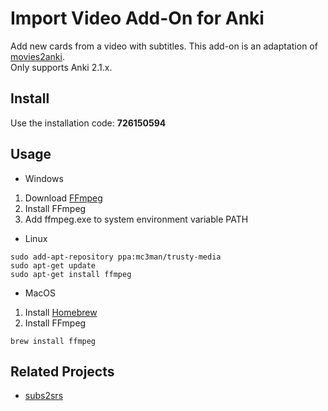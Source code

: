 # Import Video Add-On for Anki

  Add new cards from a video with subtitles. This add-on is an adaptation of [movies2anki](https://github.com/kelciour/movies2anki).  
  Only supports Anki 2.1.x.

## Install
  
  Use the installation code: **726150594**
  
## Usage

  - Windows  
  1. Download [FFmpeg](https://ffmpeg.zeranoe.com/builds/)
  2. Install FFmpeg
  2. Add ffmpeg.exe to system environment variable PATH
    
  - Linux
  ```shell
  sudo add-apt-repository ppa:mc3man/trusty-media
  sudo apt-get update
  sudo apt-get install ffmpeg
  ```
    
  - MacOS
  1. Install [Homebrew](https://brew.sh/)
  2. Install FFmpeg
  ```shell
  brew install ffmpeg
  ```
  
## Related Projects
  
  - [subs2srs](http://subs2srs.sourceforge.net/)
